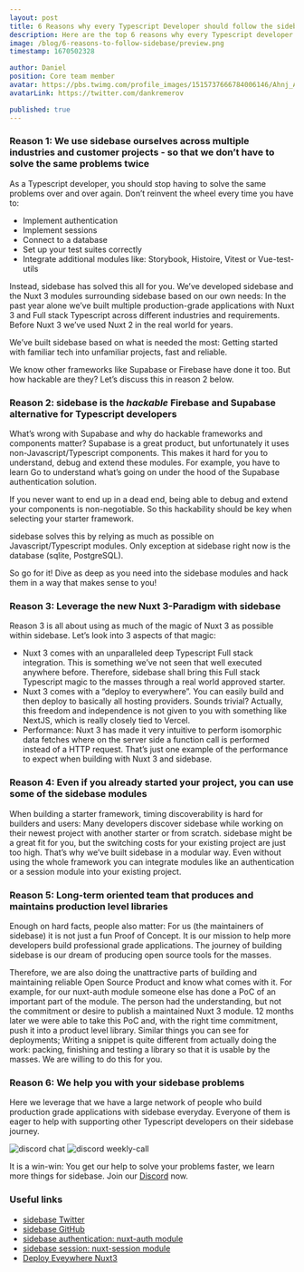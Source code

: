 ```yaml
---
layout: post
title: 6 Reasons why every Typescript Developer should follow the sidebase journey in 2023
description: Here are the top 6 reasons why every Typescript developer should follow the sidebase journey in 2023.
image: /blog/6-reasons-to-follow-sidebase/preview.png
timestamp: 1670502328

author: Daniel
position: Core team member
avatar: https://pbs.twimg.com/profile_images/1515737666784006146/Ahnj_AdZ_400x400.jpg
avatarLink: https://twitter.com/dankremerov

published: true
---
```


### Reason 1: We use sidebase ourselves across multiple industries and customer projects - so that we don’t have to solve the same problems twice

As a Typescript developer, you should stop having to solve the same problems over and over again. Don’t reinvent the wheel every time you have to: 

- Implement authentication
- Implement sessions
- Connect to a database
- Set up your test suites correctly
- Integrate additional modules like: Storybook, Histoire, Vitest or Vue-test-utils

Instead, sidebase has solved this all for you. We’ve developed sidebase and the Nuxt 3 modules surrounding sidebase based on our own needs: In the past year alone we’ve built multiple production-grade applications with Nuxt 3 and Full stack Typescript across different industries and requirements. Before Nuxt 3 we’ve used Nuxt 2 in the real world for years.

We’ve built sidebase based on what is needed the most: Getting started with familiar tech into unfamiliar projects, fast and reliable.

We know other frameworks like Supabase or Firebase have done it too. But how hackable are they? Let’s discuss this in reason 2 below.

### Reason 2: sidebase is the _hackable_ Firebase and Supabase alternative for Typescript developers

What’s wrong with Supabase and why do hackable frameworks and components matter?
Supabase is a great product, but unfortunately it uses non-Javascript/Typescript components. This makes it hard for you to understand, debug and extend these modules. For example, you have to learn Go to understand what’s going on under the hood of the Supabase authentication solution.

If you never want to end up in a dead end, being able to debug and extend your components is non-negotiable. So this hackability should be key when selecting your starter framework.

sidebase solves this by relying as much as possible on Javascript/Typescript modules. Only exception at sidebase right now is the database (sqlite, PostgreSQL).

So go for it! Dive as deep as you need into the sidebase modules and hack them in a way that makes sense to you! 

### Reason 3: Leverage the new Nuxt 3-Paradigm with sidebase

Reason 3 is all about using as much of the magic of Nuxt 3 as possible within sidebase. Let’s look into 3 aspects of that magic:

- Nuxt 3 comes with an unparalleled deep Typescript Full stack integration. This is something we’ve not seen that well executed anywhere before. Therefore, sidebase shall bring this Full stack Typescript magic to the masses through a real world approved starter.
- Nuxt 3 comes with a “deploy to everywhere”. You can easily build and then deploy to basically all hosting providers. Sounds trivial? Actually, this freedom and independence is not given to you with something like NextJS, which is really closely tied to Vercel.
- Performance: Nuxt 3 has made it very intuitive to perform isomorphic data fetches where on the server side a function call is performed instead of a HTTP request. That’s just one example of the performance to expect when building with Nuxt 3 and sidebase.

### Reason 4: Even if you already started your project, you can use some of the sidebase modules

When building a starter framework, timing discoverability is hard for builders and users: Many developers discover sidebase while working on their newest project with another starter or from scratch. sidebase might be a great fit for you, but the switching costs for your existing project are just too high. That’s why we’ve built sidebase in a modular way. Even without using the whole framework you can integrate modules like an authentication or a session module into your existing project.

### Reason 5: Long-term oriented team that produces and maintains production level libraries

Enough on hard facts, people also matter: For us (the maintainers of sidebase) it is not just a fun Proof of Concept. It is our mission to help more developers build professional grade applications. The journey of building sidebase is our dream of producing open source tools for the masses.

Therefore, we are also doing the unattractive parts of building and maintaining reliable Open Source Product and know what comes with it. For example, for our nuxt-auth module
someone else has done a PoC of an important part of the module. The person had the understanding, but not the commitment or desire to publish a maintained Nuxt 3 module. 12 months later we were able to take this PoC and, with the right time commitment, push it into a product level library. Similar things you can see for deployments; Writing a snippet is quite different from actually doing the work: packing, finishing and testing a library so that it is usable by the masses. We are willing to do this for you.

### Reason 6: We help you with your sidebase problems

Here we leverage that we have a large network of people who build production grade applications with sidebase everyday. Everyone of them is eager to help with supporting other Typescript developers on their sidebase journey.

![discord chat](/blog/6-reasons-to-follow-sidebase/discord-chat.png)
![discord weekly-call](/blog/6-reasons-to-follow-sidebase/weekly-call.png)


It is a win-win: You get our help to solve your problems faster, we learn more things for sidebase. Join our [Discord](https://discord.gg/VzABbVsqAc) now.

### Useful links

- [sidebase Twitter](https://twitter.com/sidebase_io)
- [sidebase GitHub](https://github.com/sidebase/sidebase)
- [sidebase authentication: nuxt-auth module](https://github.com/sidebase/nuxt-auth)
- [sidebase session: nuxt-session module](https://github.com/sidebase/nuxt-session)
- [Deploy Eveywhere Nuxt3](https://nuxt.com/docs/getting-started/deployment#supported-hosting-providers)

